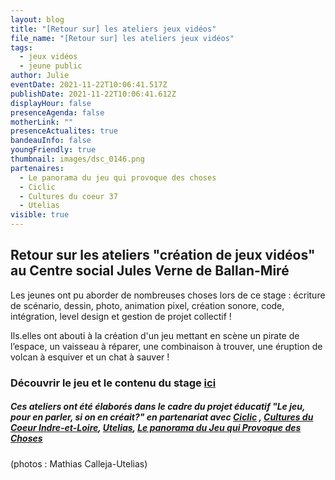 ```yaml
---
layout: blog
title: "[Retour sur] les ateliers jeux vidéos"
file_name: "[Retour sur] les ateliers jeux vidéos"
tags:
  - jeux vidéos
  - jeune public
author: Julie
eventDate: 2021-11-22T10:06:41.517Z
publishDate: 2021-11-22T10:06:41.612Z
displayHour: false
presenceAgenda: false
motherLink: ""
presenceActualites: true
bandeauInfo: false
youngFriendly: true
thumbnail: images/dsc_0146.png
partenaires:
  - Le panorama du jeu qui provoque des choses
  - Ciclic
  - Cultures du coeur 37
  - Utelias
visible: true
---
```

## Retour sur les ateliers "création de jeux vidéos" au Centre social Jules Verne de Ballan-Miré 

Les jeunes ont pu aborder de nombreuses choses lors de ce stage : écriture de scénario, dessin, photo, animation pixel, création sonore, code, intégration, level design et gestion de projet collectif !

Ils.elles ont abouti à la création d'un jeu mettant en scène un pirate de l’espace, un vaisseau à réparer, une combinaison à trouver, une éruption de volcan à esquiver et un chat à sauver !

### Découvrir le jeu et le contenu du stage [ici](https://jymvernedeballan.itch.io/)

##### Ces ateliers ont été élaborés dans le cadre du projet éducatif "Le jeu, pour en parler, si on en créait?" en partenariat avec [Ciclic](https://ciclic.fr/) , [Cultures du Coeur Indre-et-Loire](https://www.culturesducoeur.org/CULTURES_DU_COEUR_37), [Utelias](https://utelias.fr/), [Le panorama du Jeu qui Provoque des Choses](http://lejeuquiprovoquedeschoses.com/a-propos/)

(photos : Mathias Calleja-Utelias)